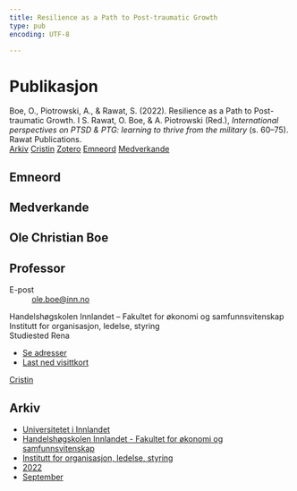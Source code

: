 ```yaml
---
title: Resilience as a Path to Post-traumatic Growth
type: pub
encoding: UTF-8

---
```

<h1>Publikasjon</h1>
<article id="csl-bib-container-6DZA37J7" class="csl-bib-container">
  <div class="csl-bib-body"> <div class="csl-entry">Boe, O., Piotrowski, A., &#38; Rawat, S. (2022). Resilience as a Path to Post-traumatic Growth. I S. Rawat, O. Boe, &#38; A. Piotrowski (Red.), <i>International perspectives on PTSD &#38; PTG: learning to thrive from the military</i> (s. 60–75). Rawat Publications.</div> </div>
  <div class="csl-bib-buttons">
    <a href="#taxonomy-article-6DZA37J7" alt="archive" class="csl-bib-button">Arkiv</a>
    <a href="https://app.cristin.no/results/show.jsf?id=2055077" alt="Cristin" class="csl-bib-button">Cristin</a>
    <a href="http://zotero.org/groups/5881554/items/6DZA37J7" alt="Zotero" class="csl-bib-button">Zotero</a>
    <a href="#keywords-article-6DZA37J7" alt="keywords" class="csl-bib-button">Emneord</a>
    <a href="#contributors-article-6DZA37J7" alt="contributors" class="csl-bib-button">Medverkande</a>
  </div>
  <div id="csl-bib-meta-container-6DZA37J7"></div>
</article>
<div id="csl-bib-meta-6DZA37J7" class="csl-bib-meta">
  <article id="keywords-article-6DZA37J7" class="keywords-article">
    <h1>Emneord</h1>
    
  </article>
  <article id="contributors-article-6DZA37J7" class="contributors-article">
    <h1>Medverkande</h1>
    <div class="personas"> <div class="vrtx-hinn-person-card"> <div class="photo"> <i class="lar la-user-circle missing-person"></i> </div> <div class="info"> <hgroup><h1>Ole Christian Boe</h1> <h2>Professor</h2> </hgroup><dl> <dt>E-post</dt> <dd> <a href="mailto:ole.boe@inn.no">ole.boe@inn.no</a> </dd> </dl> <p> Handelshøgskolen Innlandet – Fakultet for økonomi og samfunnsvitenskap<br> Institutt for organisasjon, ledelse, styring<br> Studiested Rena </p> <ul class="vrtx-hinn-links"> <li><a href="https://www.inn.no/finn-en-ansatt/ole-boe.html#vrtx-hinn-addresses">Se adresser</a></li> <li><a href="https://www.inn.no/finn-en-ansatt/ole-boe.html?vrtx=vcf">Last ned visittkort</a></li> </ul> </div> </div> <a href="https://app.cristin.no/persons/show.jsf?id=603087" alt="Cristin URL" class="personas-cristin">Cristin</a> </div>
  </article>
  <article id="taxonomy-article-6DZA37J7" class="taxonomy-article">
    <h1>Arkiv</h1>
    <ul>
      <li>
        <a href="/nn/archive/?key=3DCRN523">Universitetet i Innlandet</a>
      </li>
      <li>
        <a href="/nn/archive/?key=DU8Q9LN9">Handelshøgskolen Innlandet - Fakultet for økonomi og samfunnsvitenskap</a>
      </li>
      <li>
        <a href="/nn/archive/?key=4LUWR3ZM">Institutt for organisasjon, ledelse, styring</a>
      </li>
      <li>
        <a href="/nn/archive/?key=RDNF7EXQ">2022</a>
      </li>
      <li>
        <a href="/nn/archive/?key=Y5L3CGZW">September</a>
      </li>
    </ul>
  </article>
</div>
